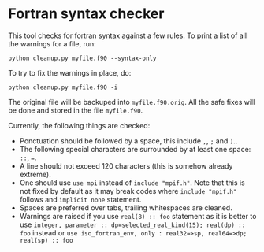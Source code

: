 # Fortran syntax checker

This tool checks for fortran syntax against a few rules. To print a list of all the warnings for a file, run:

    python cleanup.py myfile.f90 --syntax-only

To try to fix the warnings in place, do:

    python cleanup.py myfile.f90 -i

The original file will be backuped into `myfile.f90.orig`. All the safe fixes will be done and stored in the file `myfile.f90`.

Currently, the following things are checked:
  * Ponctuation should be followed by a space, this include `,`, `;` and `)`..
  * The following special characters are surrounded by at least one space: `::`, `=`.
  * A line should not exceed 120 characters (this is somehow already extreme).
  * One should use `use mpi` instead of `include "mpif.h"`. Note that this is not fixed by default as it may break codes where `include "mpif.h"` follows and `implicit none` statement.
  * Spaces are preferred over tabs, trailing whitespaces are cleaned.
  * Warnings are raised if you use `real(8) :: foo` statement as it is better to use `integer, parameter :: dp=selected_real_kind(15); real(dp) :: foo` instead or `use iso_fortran_env, only : real32=>sp, real64=>dp; real(sp) :: foo`
